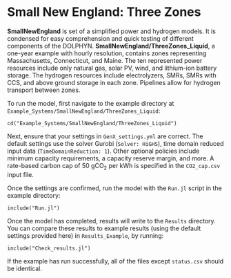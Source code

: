 # Small New England: Three Zones

**SmallNewEngland** is set of a simplified power and hydrogen models. It is condensed for easy comprehension and quick testing of different components of the DOLPHYN. **SmallNewEngland/ThreeZones_Liquid**, a one-year example with hourly resolution, contains zones representing Massachusetts, Connecticut, and Maine. The ten represented power resources include only natural gas, solar PV, wind, and lithium-ion battery storage. The hydrogen resources include electrolyzers, SMRs, SMRs with CCS, and above ground storage in each zone. Pipelines allow for hydrogen transport between zones.

To run the model, first navigate to the example directory at `Example_Systems/SmallNewEngland/ThreeZones_Liquid`:

`cd("Example_Systems/SmallNewEngland/ThreeZones_Liquid")`

Next, ensure that your settings in `GenX_settings.yml` are correct. The default settings use the solver Gurobi (`Solver: HiGHS`), time domain reduced input data (`TimeDomainReduction: 1`). Other optional policies include minimum capacity requirements, a capacity reserve margin, and more. A rate-based carbon cap of 50 gCO<sub>2</sub> per kWh is specified in the `CO2_cap.csv` input file.

Once the settings are confirmed, run the model with the `Run.jl` script in the example directory:

`include("Run.jl")`

Once the model has completed, results will write to the `Results` directory. You can compare these results to example results (using the default settings provided here) in `Results_Example`, by running:

`include("Check_results.jl")`

If the example has run successfully, all of the files except `status.csv` should be identical.
